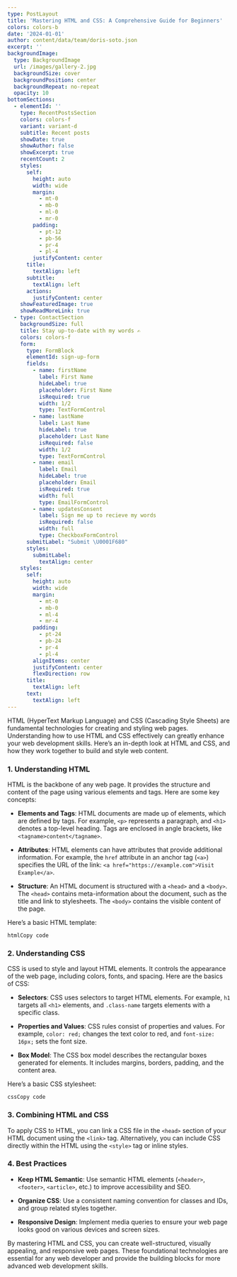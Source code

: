 ```yaml
---
type: PostLayout
title: 'Mastering HTML and CSS: A Comprehensive Guide for Beginners'
colors: colors-b
date: '2024-01-01'
author: content/data/team/doris-soto.json
excerpt: ''
backgroundImage:
  type: BackgroundImage
  url: /images/gallery-2.jpg
  backgroundSize: cover
  backgroundPosition: center
  backgroundRepeat: no-repeat
  opacity: 10
bottomSections:
  - elementId: ''
    type: RecentPostsSection
    colors: colors-f
    variant: variant-d
    subtitle: Recent posts
    showDate: true
    showAuthor: false
    showExcerpt: true
    recentCount: 2
    styles:
      self:
        height: auto
        width: wide
        margin:
          - mt-0
          - mb-0
          - ml-0
          - mr-0
        padding:
          - pt-12
          - pb-56
          - pr-4
          - pl-4
        justifyContent: center
      title:
        textAlign: left
      subtitle:
        textAlign: left
      actions:
        justifyContent: center
    showFeaturedImage: true
    showReadMoreLink: true
  - type: ContactSection
    backgroundSize: full
    title: Stay up-to-date with my words ✍️
    colors: colors-f
    form:
      type: FormBlock
      elementId: sign-up-form
      fields:
        - name: firstName
          label: First Name
          hideLabel: true
          placeholder: First Name
          isRequired: true
          width: 1/2
          type: TextFormControl
        - name: lastName
          label: Last Name
          hideLabel: true
          placeholder: Last Name
          isRequired: false
          width: 1/2
          type: TextFormControl
        - name: email
          label: Email
          hideLabel: true
          placeholder: Email
          isRequired: true
          width: full
          type: EmailFormControl
        - name: updatesConsent
          label: Sign me up to recieve my words
          isRequired: false
          width: full
          type: CheckboxFormControl
      submitLabel: "Submit \U0001F680"
      styles:
        submitLabel:
          textAlign: center
    styles:
      self:
        height: auto
        width: wide
        margin:
          - mt-0
          - mb-0
          - ml-4
          - mr-4
        padding:
          - pt-24
          - pb-24
          - pr-4
          - pl-4
        alignItems: center
        justifyContent: center
        flexDirection: row
      title:
        textAlign: left
      text:
        textAlign: left
---
```

HTML (HyperText Markup Language) and CSS (Cascading Style Sheets) are fundamental technologies for creating and styling web pages. Understanding how to use HTML and CSS effectively can greatly enhance your web development skills. Here’s an in-depth look at HTML and CSS, and how they work together to build and style web content.

### **1. Understanding HTML**

HTML is the backbone of any web page. It provides the structure and content of the page using various elements and tags. Here are some key concepts:

*   **Elements and Tags**: HTML documents are made up of elements, which are defined by tags. For example, `<p>` represents a paragraph, and `<h1>` denotes a top-level heading. Tags are enclosed in angle brackets, like `<tagname>content</tagname>`.

*   **Attributes**: HTML elements can have attributes that provide additional information. For example, the `href` attribute in an anchor tag (`<a>`) specifies the URL of the link: `<a href="https://example.com">Visit Example</a>`.

*   **Structure**: An HTML document is structured with a `<head>` and a `<body>`. The `<head>` contains meta-information about the document, such as the title and link to stylesheets. The `<body>` contains the visible content of the page.

Here’s a basic HTML template:

```
htmlCopy code
```

### **2. Understanding CSS**

CSS is used to style and layout HTML elements. It controls the appearance of the web page, including colors, fonts, and spacing. Here are the basics of CSS:

*   **Selectors**: CSS uses selectors to target HTML elements. For example, `h1` targets all `<h1>` elements, and `.class-name` targets elements with a specific class.

*   **Properties and Values**: CSS rules consist of properties and values. For example, `color: red;` changes the text color to red, and `font-size: 16px;` sets the font size.

*   **Box Model**: The CSS box model describes the rectangular boxes generated for elements. It includes margins, borders, padding, and the content area.

Here’s a basic CSS stylesheet:

```
cssCopy code
```

### **3. Combining HTML and CSS**

To apply CSS to HTML, you can link a CSS file in the `<head>` section of your HTML document using the `<link>` tag. Alternatively, you can include CSS directly within the HTML using the `<style>` tag or inline styles.

### **4. Best Practices**

*   **Keep HTML Semantic**: Use semantic HTML elements (`<header>`, `<footer>`, `<article>`, etc.) to improve accessibility and SEO.

*   **Organize CSS**: Use a consistent naming convention for classes and IDs, and group related styles together.

*   **Responsive Design**: Implement media queries to ensure your web page looks good on various devices and screen sizes.

By mastering HTML and CSS, you can create well-structured, visually appealing, and responsive web pages. These foundational technologies are essential for any web developer and provide the building blocks for more advanced web development skills.

